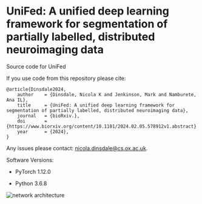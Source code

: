  # UniFed: A unified deep learning framework for segmentation of partially labelled, distributed neuroimaging data

Source code for UniFed

If you use code from this repository please cite:

```
@article{Dinsdale2024,
    author    = {Dinsdale, Nicola K and Jenkinson, Mark and Namburete, Ana IL},
    title     = {UniFed: A unified deep learning framework for segmentation of partially labelled, distributed neuroimaging data},
    journal   = {bioRxiv.},
    doi       = {https://www.biorxiv.org/content/10.1101/2024.02.05.578912v1.abstract}
    year      = {2024},
}
```


Any issues please contact: nicola.dinsdale@cs.ox.ac.uk. 

Software Versions:

- PyTorch 1.12.0

- Python 3.6.8

![network architecture](/figures/architecture.png)
